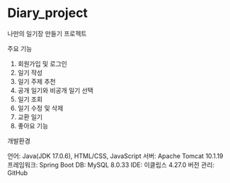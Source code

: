# Diary_project
나만의 일기장 만들기 프로젝트

주요 기능
1. 회원가입 및 로그인
2. 일기 작성
3. 일기 주제 추천
4. 공개 일기와 비공개 일기 선택
5. 일기 조회
6. 일기 수정 및 삭제
7. 교환 일기
8. 좋아요 기능

개발환경

언어: Java(JDK 17.0.6), HTML/CSS, JavaScript
서버: Apache Tomcat 10.1.19
프레임워크: Spring Boot
DB: MySQL 8.0.33
IDE: 이클립스 4.27.0
버전 관리: GitHub

